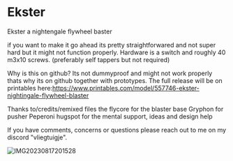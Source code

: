 # Ekster
Ekster a nightengale flywheel baster

if you want to make it go ahead its pretty straightforwared and not super hard but it might not function properly. Hardware is a switch and roughly 40 m3x10 screws. (preferably self tappers but not required)

Why is this on github?
Its not dummyproof and might not work properly thats why its on github together with prototypes. The full release will be on printables here:https://www.printables.com/model/557746-ekster-nightingale-flywheel-blaster

Thanks to/credits/remixed files
the flycore for the blaster base
Gryphon for pusher
Peperoni hugspot for the mental support, ideas and design help

If you have comments, concerns or questions please reach out to me on my discord "vliegtuigje".

![IMG20230817201528](https://github.com/spaceshuttle007/Ekster/assets/112101230/172f11b9-9959-437a-8d2e-46e666577aa1)

